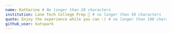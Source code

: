 ```yaml
---
name: Katharine # No longer than 28 characters
institution: Lane Tech College Prep 🚩 # no longer than 58 characters
quote: Enjoy the experience while you can :) # no longer than 100 characters, avoid using quotes(") to guarantee the format remains the same.
github_user: katspark
---
```

